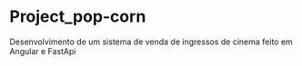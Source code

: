 # Project_pop-corn
Desenvolvimento  de um sistema de venda de ingressos de cinema feito em Angular e FastApi
